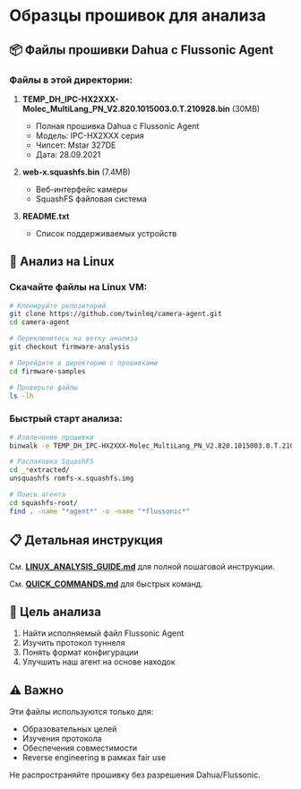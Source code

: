 # Образцы прошивок для анализа

## 📦 Файлы прошивки Dahua с Flussonic Agent

### Файлы в этой директории:

1. **TEMP_DH_IPC-HX2XXX-Molec_MultiLang_PN_V2.820.1015003.0.T.210928.bin** (30MB)
   - Полная прошивка Dahua с Flussonic Agent
   - Модель: IPC-HX2XXX серия
   - Чипсет: Mstar 327DE
   - Дата: 28.09.2021

2. **web-x.squashfs.bin** (7.4MB)
   - Веб-интерфейс камеры
   - SquashFS файловая система

3. **README.txt**
   - Список поддерживаемых устройств

## 🚀 Анализ на Linux

### Скачайте файлы на Linux VM:

```bash
# Клонируйте репозиторий
git clone https://github.com/twinleq/camera-agent.git
cd camera-agent

# Переключитесь на ветку анализа
git checkout firmware-analysis

# Перейдите в директорию с прошивками
cd firmware-samples

# Проверьте файлы
ls -lh
```

### Быстрый старт анализа:

```bash
# Извлечение прошивки
binwalk -e TEMP_DH_IPC-HX2XXX-Molec_MultiLang_PN_V2.820.1015003.0.T.210928.bin

# Распаковка SquashFS
cd _*extracted/
unsquashfs romfs-x.squashfs.img

# Поиск агента
cd squashfs-root/
find . -name "*agent*" -o -name "*flussonic*"
```

## 📋 Детальная инструкция

См. **[LINUX_ANALYSIS_GUIDE.md](../LINUX_ANALYSIS_GUIDE.md)** для полной пошаговой инструкции.

См. **[QUICK_COMMANDS.md](../QUICK_COMMANDS.md)** для быстрых команд.

## 🎯 Цель анализа

1. Найти исполняемый файл Flussonic Agent
2. Изучить протокол туннеля
3. Понять формат конфигурации
4. Улучшить наш агент на основе находок

## ⚠️ Важно

Эти файлы используются только для:
- Образовательных целей
- Изучения протокола
- Обеспечения совместимости
- Reverse engineering в рамках fair use

Не распространяйте прошивку без разрешения Dahua/Flussonic.


